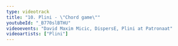 ```yaml
---
type: videotrack
title: "10. Plini - \"Chord game\""
youtubeId: "_B770slBTHU"
videoevents: "David Maxim Micic, DispersE, Plini at Patronaat"
videoartists: ["Plini"]
---
```

